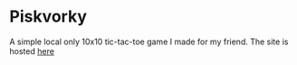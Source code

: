 # Piskvorky
A simple local only 10x10 tic-tac-toe game I made for my friend. The site is hosted [here](https://v1laz.github.io/piskvorky/)

